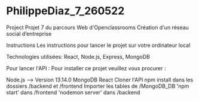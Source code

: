 # PhilippeDiaz_7_260522
Project
Projet 7 du parcours Web d'Openclassrooms Création d'un réseau social d’entreprise

Instructions
Les instructions pour lancer le projet sur votre ordinateur local

Technologies utilisées:
React, Node.js, Express, MongoDB

Pour lancer l'API :
Pour installer ce projet veuillez vous procurer :

Node.js --> Version 13.14.0
MongoDB
React
Cloner l'API
npm install dans les dossiers /backend et /frontend
Importer les tables de /MongoDB_DB
'npm start' dans /frontend
'nodemon server' dans /backend
